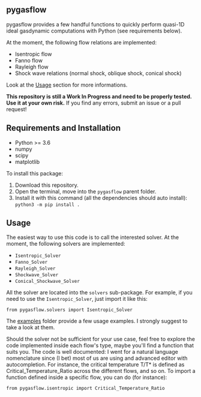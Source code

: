 ## pygasflow

pygasflow provides a few handful functions to quickly perform quasi-1D ideal gasdynamic computations with Python (see requirements below).

At the moment, the following flow relations are implemented:
* Isentropic flow
* Fanno flow
* Rayleigh flow
* Shock wave relations (normal shock, oblique shock, conical shock)

Look at the [Usage](#Usage) section for more informations.

**This repository is still a Work In Progress and need to be properly tested. Use it at your own risk.** If you find any errors, submit an issue or a pull request!

## Requirements and Installation

* Python >= 3.6
* numpy
* scipy
* matplotlib

To install this package:
1. Download this repository.
2. Open the terminal, move into the `pygasflow` parent folder.
3. Install it with this command (all the dependencies should auto install): `python3 -m pip install .`


## Usage

The easiest way to use this code is to call the interested solver. At the moment, the following solvers are implemented:

* `Isentropic_Solver`
* `Fanno_Solver`
* `Rayleigh_Solver`
* `Shockwave_Solver`
* `Conical_Shockwave_Solver`

All the solver are located into the `solvers` sub-package. For example, if you need to use the `Isentropic_Solver`, just import it like this: 

`from pygasflow.solvers import Isentropic_Solver`

The [examples](examples/) folder provide a few usage examples. I strongly suggest to take a look at them.

Should the solver not be sufficient for your use case, feel free to explore the code implemented inside each flow's type, maybe you'll find a function that suits you. The code is well documented: I went for a natural language nomenclature since (I bet) most of us are using and advanced editor with autocompletion. For instance, the critical temperature T/T* is defined as Critical_Temperature_Ratio across the different flows, and so on. To import a function defined inside a specific flow, you can do (for instance):

`from pygasflow.isentropic import Critical_Temperature_Ratio`